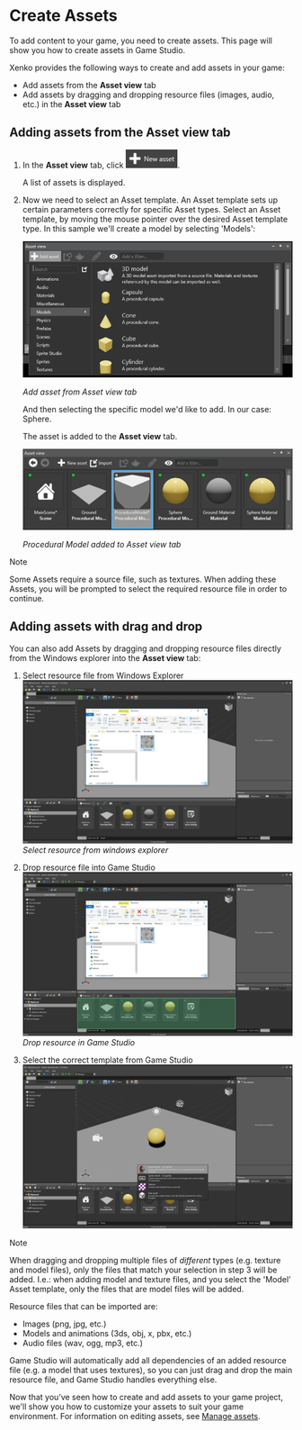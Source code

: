 # Create Assets

To add content to your game, you need to create assets. This page will show you how to create assets in Game Studio.

Xenko provides the following ways to create and add assets in your game:
 * Add assets from the **Asset view** tab
 * Add assets by dragging and dropping resource files (images, audio, etc.) in the **Asset view** tab
 
## Adding assets from the Asset view tab

 1. In the **Asset view** tab, click ![New asset](media/create-and-add-assets-add-new-asset-button.png).
 
	A list of assets is displayed.

 2. Now we need to select an Asset template. An Asset template sets up certain parameters correctly for specific Asset types.
    Select an Asset template, by moving the mouse pointer over the desired Asset template type. In this sample we'll create a model by selecting 'Models':

	![Add asset from Asset view tab](media/asset-creation-create-new-asset-asset-view-tab.png)
 
	_Add asset from Asset view tab_

    And then selecting the specific model we'd like to add. In our case: Sphere.

	The asset is added to the **Asset view** tab.

	![Procedural Model added to Asset view tab](media/asset-creation-asset-view-tab-procedural-model.png)

	_Procedural Model added to Asset view tab_

> [!Note]
> Some Assets require a source file, such as textures. When adding these Assets, 
> you will be prompted to select the required resource file in order to continue.	

## Adding assets with drag and drop

You can also add Assets by dragging and dropping resource files directly from the Windows explorer into the **Asset view** tab:

1. Select resource file from Windows Explorer
![Select Resource from Windows Explorer](media/create-assets-windows-explorer.png)
_Select resource from windows explorer_

2. Drop resource file into Game Studio
![Drop resource from Windows Explorer into Game Studio](media/create-assets-drop-resource.png)
_Drop resource in Game Studio_

3. Select the correct template from Game Studio
![Select the correct template for the resource file(s)](media/create-assets-drag-drop-select-asset-template.png)

> [!Note] 
> When dragging and dropping multiple files of _different_ types (e.g. texture and model files), 
> only the files that match your selection in step 3 will be added. I.e.: when adding model and texture files, 
> and you select the 'Model' Asset template, only the files that are model files will be added.

Resource files that can be imported are:

* Images (png, jpg, etc.)
* Models and animations (3ds, obj, x, pbx, etc.)
* Audio files (wav, ogg, mp3, etc.)

Game Studio will automatically add all dependencies of an added resource file (e.g. a model that uses textures), so you can just drag and drop the main resource file, and Game Studio handles everything else.

Now that you’ve seen how to create and add assets to your game project, we'll show you how to customize your assets to suit your game environment. For information on editing assets, see [Manage assets](manage-assets.md).
